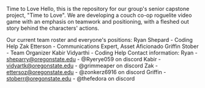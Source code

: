 Time to Love
Hello, this is the repository for our group's senior capstone project, "Time to Love". We are developing a couch co-op roguelite video game with an emphasis on teamwork and positioning, with a fleshed out story behind the characters' actions.

Our current team roster and everyone's positions:
Ryan Shepard - Coding Help
Zak Etterson - Communications Expert, Asset Aficionado
Griffin Stober - Team Organizer
Kabir Vidyarthi - Coding Help
Contact information:
Ryan - sheparry@oregonstate.edu - @Ryerye059 on discord
Kabir - vidyartk@oregonstate.edu - @grimmeaper on discord
Zak - ettersoz@oregonstate.edu - @zonkerz6916 on discord
Griffin - stoberr@oregonstate.edu - @thefedora on discord
